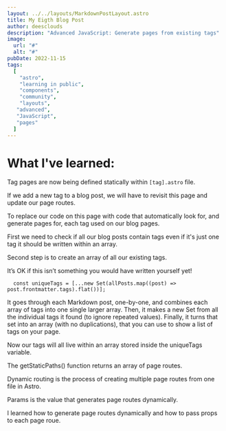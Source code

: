 ```yaml
---
layout: ../../layouts/MarkdownPostLayout.astro
title: My Eigth Blog Post
author: deesclouds
description: "Advanced JavaScript: Generate pages from existing tags"
image:
  url: "#"
  alt: "#"
pubDate: 2022-11-15
tags:
  [
    "astro",
    "learning in public",
    "components",
    "community",
    "layouts",
   "advanced",
   "JavaScript",
   "pages"
  ]
---
```


# What I've learned:

Tag pages are now being defined statically within `[tag].astro` file.

If we add a new tag to a blog post, we will have to revisit this page and update our page routes.

To replace our code on this page with code that automatically look for, and generate pages for, each tag used on our blog pages.

First we need to check if all our blog posts contain tags even if it's just one tag it should be written within an array. 

Second step is to create an array of all our existing tags. 

It’s OK if this isn’t something you would have written yourself yet!
```
  const uniqueTags = [...new Set(allPosts.map((post) => post.frontmatter.tags).flat())];
```

It goes through each Markdown post, one-by-one, and combines each array of tags into one single larger array. Then, it makes a new Set from all the individual tags it found (to ignore repeated values). Finally, it turns that set into an array (with no duplications), that you can use to show a list of tags on your page.

Now our tags will all live within an array stored inside the uniqueTags variable.

The getStaticPaths() function returns an array of page routes.

Dynamic routing is the process of creating multiple page routes from one file in Astro.

Params is the value that generates page routes dynamically.

I learned how to generate page routes dynamically and how to pass props to each page roue. 
